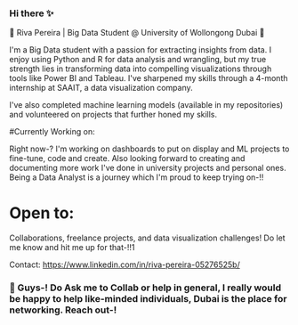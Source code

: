 ### Hi there  ✨

🌟 Riva Pereira | Big Data Student @ University of Wollongong Dubai 🌟

 I'm a Big Data student with a passion for extracting insights from data. I enjoy using Python and R for data analysis and wrangling, but my true strength lies in transforming data into compelling visualizations through tools like Power BI and Tableau. I've sharpened my skills through a 4-month internship at SAAIT, a data visualization company. 
 
 I've also completed machine learning models (available in my repositories) and volunteered on projects that further honed my skills.

 #Currently Working on:
 
 Right now-? I'm working on dashboards to put on display and ML projects to fine-tune, code and create. Also looking forward to creating and documenting more work I've done in university projects and personal ones. Being a Data Analyst is a journey which I'm proud to keep trying on-!!


 # Open to: 
 Collaborations, freelance projects, and data visualization challenges! Do let me know and hit me up for that-!!1

 Contact: https://www.linkedin.com/in/riva-pereira-05276525b/
 
 ### 💬 Guys-! Do Ask me to Collab or help in general, I really would be happy to help like-minded individuals, Dubai is the place for networking. Reach out-!

<!--
**rivapereira/rivapereira** is a ✨ _special_ ✨ repository because its `README.md` (this file) appears on your GitHub profile.

Here are some ideas to get you started:

- 🔭 I’m currently working on ...
- 🌱 I’m currently learning ...
- 👯 I’m looking to collaborate on ...
- 🤔 I’m looking for help with ...
- 💬 Ask me about ...
- 📫 How to reach me: ...
- 😄 Pronouns: ...
- ⚡ Fun fact: ...
-->
